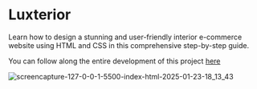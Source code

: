 # Luxterior
Learn how to design a stunning and user-friendly interior e-commerce website using HTML and CSS in this comprehensive step-by-step guide.

You can follow along the entire development of this project <a href="https://www.youtube.com/watch?v=9CL5j-b5BIE" target="_blank">here</a>

![screencapture-127-0-0-1-5500-index-html-2025-01-23-18_13_43](https://github.com/user-attachments/assets/626f54c1-14e8-400f-9db8-b67c6c34351d)
